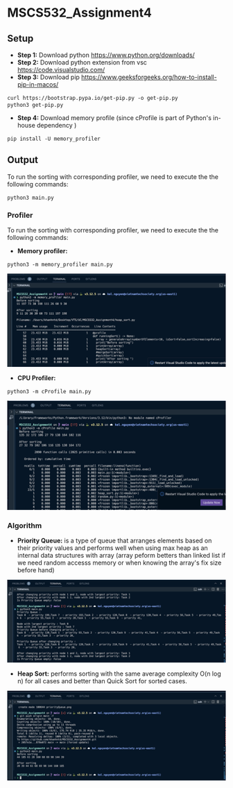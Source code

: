 # MSCS532_Assignment4

## Setup
- **Step 1:** Download python https://www.python.org/downloads/
- **Step 2:** Download python extension from vsc https://code.visualstudio.com/
- **Step 3:** Download pip https://www.geeksforgeeks.org/how-to-install-pip-in-macos/
```
curl https://bootstrap.pypa.io/get-pip.py -o get-pip.py
python3 get-pip.py
```
- **Step 4:** Download memory profile (since cProfile is part of Python's in-house dependency )
```
pip install -U memory_profiler
```

## Output
To run the sorting with corresponding profiler, we need to execute the the following commands:
```
python3 main.py
```
### Profiler
To run the sorting with corresponding profiler, we need to execute the the following commands:
- **Memory profiler:**
```
python3 -m memory_profiler main.py
```
![Memory profiler](./memoryProfiler.png)

- **CPU Profiler:**
```
python3 -m cProfile main.py
```
![CPU profiler](./cpuProfiler.png)

### Algorithm
- **Priority Queue:** is a type of queue that arranges elements based on their priority values and performs
well when using max heap as an internal data structures with array (array peform betters than linked list if we need
random accesss memory or when knowing the array's fix size before hand)

![Priority Queue](./priorityQueue.png)

- **Heap Sort:** performs sorting with the same average complexity O(n log n) for all cases and better than Quick Sort for sorted cases.

![Heap Sort](./heapSort.png)
